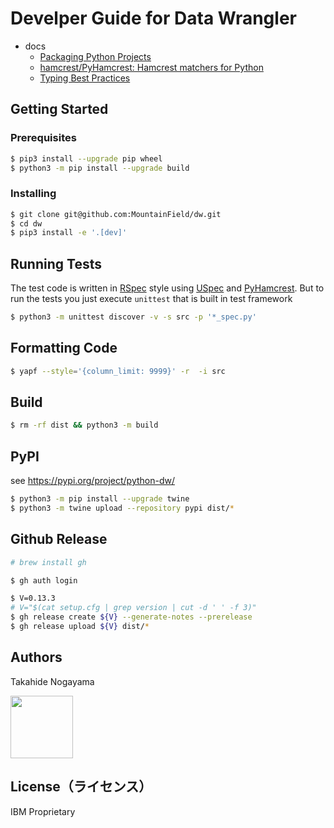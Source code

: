 # Develper Guide for Data Wrangler



- docs
    - [Packaging Python Projects](https://packaging.python.org/en/latest/tutorials/packaging-projects/)
    - [hamcrest/PyHamcrest: Hamcrest matchers for Python](https://github.com/hamcrest/PyHamcrest) 
    - [Typing Best Practices](https://typing.readthedocs.io/en/latest/source/best_practices.html)





## Getting Started



### Prerequisites

```sh
$ pip3 install --upgrade pip wheel
$ python3 -m pip install --upgrade build
```



### Installing

```sh
$ git clone git@github.com:MountainField/dw.git
$ cd dw
$ pip3 install -e '.[dev]'
```



## Running Tests

The test code is written in [RSpec](https://rspec.info) style using [USpec](https://github.com/MountainField/uspec) and [PyHamcrest](https://github.com/hamcrest/PyHamcrest). But to run the tests you just execute `unittest`  that is built in test framework

```sh
$ python3 -m unittest discover -v -s src -p '*_spec.py'
```



## Formatting Code

```sh
$ yapf --style='{column_limit: 9999}' -r  -i src 
```



## Build

```sh
$ rm -rf dist && python3 -m build
```



## PyPI

see https://pypi.org/project/python-dw/

```sh
$ python3 -m pip install --upgrade twine
$ python3 -m twine upload --repository pypi dist/*
```



## Github Release

```sh
# brew install gh
```

```sh
$ gh auth login
```



```sh
$ V=0.13.3
# V="$(cat setup.cfg | grep version | cut -d ' ' -f 3)"
$ gh release create ${V} --generate-notes --prerelease
$ gh release upload ${V} dist/*
```



## Authors



Takahide Nogayama

<a href="https://github.com/nogayama"><img src="https://avatars.githubusercontent.com/u/11750755" width="100"/></a>



## License（ライセンス）

IBM Proprietary

